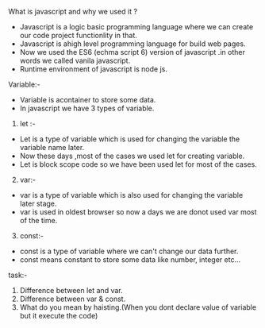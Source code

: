 What is javascript and why we used it ?

- Javascript is a logic basic programming language  where we can create our code project functionlity in that.
- Javascript is ahigh level programming language for build web pages.
- Now we used the ES6 (echma script 6) version of javascript .in other words we called vanila javascript.
- Runtime environment of javascript is node js.

Variable:-

- Variable is acontainer to store some data.
- In javascript we have 3 types of variable.
 1. let :-
   - Let is a type of variable which is used for changing the variable the variable name later.
   - Now these days ,most of the cases we used let for creating variable.
   - Let is block scope code so we have been used let for most of the cases.
 2. var:-
   - var is a type of variable which is also used for changing the variable later stage.
   - var is used in oldest browser so now a days we are donot used var most of the time.
 3. const:-
  - const is a type of variable  where we can't change our data further.
  - const means constant to store some data like number, integer etc...

task:-
1. Difference between let and var.
2. Difference between var & const.
3. What do you mean by haisting.(When you dont declare value of variable but it execute the code)

 